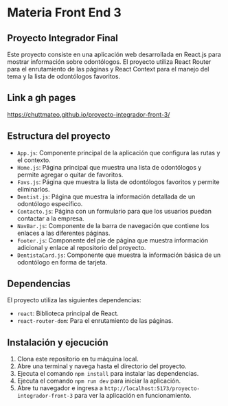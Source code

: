 # Materia Front End 3

## Proyecto Integrador Final

Este proyecto consiste en una aplicación web desarrollada en React.js para mostrar información sobre odontólogos. 
El proyecto utiliza React Router para el enrutamiento de las páginas 
y React Context para el manejo del tema y la lista de odontólogos favoritos.

## Link a gh pages

https://chuttmateo.github.io/proyecto-integrador-front-3/

## Estructura del proyecto

- `App.js`: Componente principal de la aplicación que configura las rutas y el contexto.
- `Home.js`: Página principal que muestra una lista de odontólogos y permite agregar o quitar de favoritos.
- `Favs.js`: Página que muestra la lista de odontólogos favoritos y permite eliminarlos.
- `Dentist.js`: Página que muestra la información detallada de un odontólogo específico.
- `Contacto.js`: Página con un formulario para que los usuarios puedan contactar a la empresa.
- `NavBar.js`: Componente de la barra de navegación que contiene los enlaces a las diferentes páginas.
- `Footer.js`: Componente del pie de página que muestra información adicional y enlace al repositorio del proyecto.
- `DentistaCard.js`: Componente que muestra la información básica de un odontólogo en forma de tarjeta.

## Dependencias

El proyecto utiliza las siguientes dependencias:

- `react`: Biblioteca principal de React.
- `react-router-dom`: Para el enrutamiento de las páginas.

## Instalación y ejecución

1. Clona este repositorio en tu máquina local.
2. Abre una terminal y navega hasta el directorio del proyecto.
3. Ejecuta el comando `npm install` para instalar las dependencias.
4. Ejecuta el comando `npm run dev` para iniciar la aplicación.
5. Abre tu navegador e ingresa a `http://localhost:5173/proyecto-integrador-front-3` para ver la aplicación en funcionamiento.


